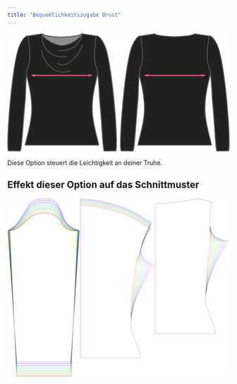 ```yaml
---
title: "Bequemlichkeitszugabe Brust"
---
```


![Die Brustpflegeoption auf Diana](./chestease.svg)

Diese Option steuert die Leichtigkeit an deiner Truhe.

## Effekt dieser Option auf das Schnittmuster

![Dieses Bild zeigt den Effekt dieser Option, indem es mehrere Varianten überlagert, die einen anderen Wert für diese Option haben](diana_chestease_sample.svg "Effekt dieser Option auf das Schnittmuster")
